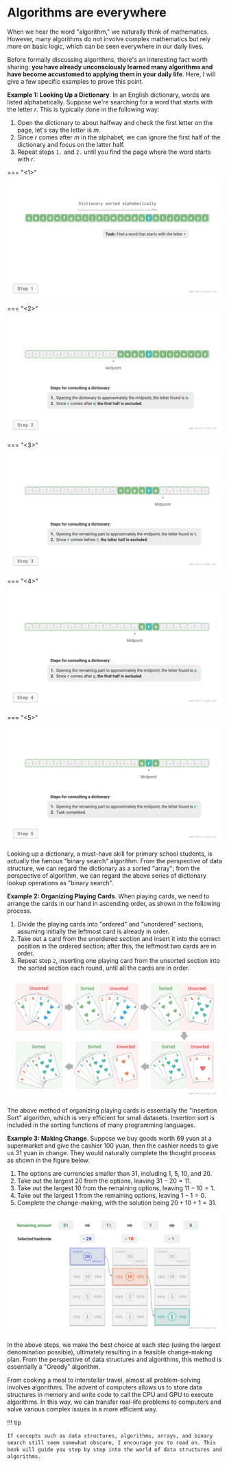 # Algorithms are everywhere

When we hear the word "algorithm," we naturally think of mathematics. However, many algorithms do not involve complex mathematics but rely more on basic logic, which can be seen everywhere in our daily lives.

Before formally discussing algorithms, there's an interesting fact worth sharing: **you have already unconsciously learned many algorithms and have become accustomed to applying them in your daily life**. Here, I will give a few specific examples to prove this point.

**Example 1: Looking Up a Dictionary**. In an English dictionary, words are listed alphabetically. Suppose we're searching for a word that starts with the letter $r$. This is typically done in the following way:

1. Open the dictionary to about halfway and check the first letter on the page, let's say the letter is $m$.
2. Since $r$ comes after $m$ in the alphabet, we can ignore the first half of the dictionary and focus on the latter half.
3. Repeat steps `1.` and `2.` until you find the page where the word starts with $r$.

=== "<1>"
    ![Process of Looking Up a Dictionary](algorithms_are_everywhere.assets/binary_search_dictionary_step1.png)

=== "<2>"
    ![Binary Search in Dictionary Step 2](algorithms_are_everywhere.assets/binary_search_dictionary_step2.png)

=== "<3>"
    ![Binary Search in Dictionary Step 3](algorithms_are_everywhere.assets/binary_search_dictionary_step3.png)

=== "<4>"
    ![Binary Search in Dictionary Step 4](algorithms_are_everywhere.assets/binary_search_dictionary_step4.png)

=== "<5>"
    ![Binary Search in Dictionary Step 5](algorithms_are_everywhere.assets/binary_search_dictionary_step5.png)

Looking up a dictionary, a must-have skill for primary school students, is actually the famous "binary search" algorithm. From the perspective of data structure, we can regard the dictionary as a sorted "array"; from the perspective of algorithm, we can regard the above series of dictionary lookup operations as "binary search".

**Example 2: Organizing Playing Cards**. When playing cards, we need to arrange the cards in our hand in ascending order, as shown in the following process.

1. Divide the playing cards into "ordered" and "unordered" sections, assuming initially the leftmost card is already in order.
2. Take out a card from the unordered section and insert it into the correct position in the ordered section; after this, the leftmost two cards are in order.
3. Repeat step `2`, inserting one playing card from the unsorted section into the sorted section each round, until all the cards are in order.

![Playing cards sorting process](algorithms_are_everywhere.assets/playing_cards_sorting.png)

The above method of organizing playing cards is essentially the "Insertion Sort" algorithm, which is very efficient for small datasets. Insertion sort is included in the sorting functions of many programming languages.

**Example 3: Making Change**. Suppose we buy goods worth $69$ yuan at a supermarket and give the cashier $100$ yuan, then the cashier needs to give us $31$ yuan in change. They would naturally complete the thought process as shown in the figure below.

1. The options are currencies smaller than $31$, including $1$, $5$, $10$, and $20$.
2. Take out the largest $20$ from the options, leaving $31 - 20 = 11$.
3. Take out the largest $10$ from the remaining options, leaving $11 - 10 = 1$.
4. Take out the largest $1$ from the remaining options, leaving $1 - 1 = 0$.
5. Complete the change-making, with the solution being $20 + 10 + 1 = 31$.

![Change making process](algorithms_are_everywhere.assets/greedy_change.png)

In the above steps, we make the best choice at each step (using the largest denomination possible), ultimately resulting in a feasible change-making plan. From the perspective of data structures and algorithms, this method is essentially a "Greedy" algorithm.

From cooking a meal to interstellar travel, almost all problem-solving involves algorithms. The advent of computers allows us to store data structures in memory and write code to call the CPU and GPU to execute algorithms. In this way, we can transfer real-life problems to computers and solve various complex issues in a more efficient way.

!!! tip

    If concepts such as data structures, algorithms, arrays, and binary search still seem somewhat obscure, I encourage you to read on. This book will guide you step by step into the world of data structures and algorithms.
